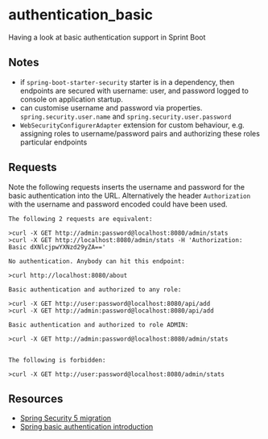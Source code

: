 # authentication_basic

Having a look at basic authentication support in Sprint Boot

## Notes

- if `spring-boot-starter-security` starter is in a dependency, then endpoints are secured with username: user, and password logged to console on application startup.
- can customise username and password via properties. `spring.security.user.name` and `spring.security.user.password` 
- `WebSecurityConfigurerAdapter` extension for custom behaviour, e.g. assigning roles to username/password pairs and authorizing these roles particular endpoints 


## Requests

Note the following requests inserts the username and password for the basic authentication into the URL. Alternatively the header `Authorization` with the username and password encoded could have been used.

```
The following 2 requests are equivalent:

>curl -X GET http://admin:password@localhost:8080/admin/stats
>curl -X GET http://localhost:8080/admin/stats -H 'Authorization: Basic dXNlcjpwYXNzd29yZA==' 

```
```
No authentication. Anybody can hit this endpoint:

>curl http://localhost:8080/about

```
```
Basic authentication and authorized to any role:

>curl -X GET http://user:password@localhost:8080/api/add
>curl -X GET http://admin:password@localhost:8080/api/add

```
```
Basic authentication and authorized to role ADMIN:

>curl -X GET http://admin:password@localhost:8080/admin/stats


The following is forbidden:

>curl -X GET http://user:password@localhost:8080/admin/stats
```


## Resources

- [Spring Security 5 migration](https://www.harinathk.com/spring/no-passwordencoder-mapped-id-null/)
- [Spring basic authentication introduction](https://spring.io/blog/2013/07/03/spring-security-java-config-preview-web-security)
